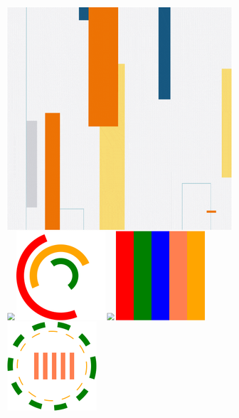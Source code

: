 <img src="animated.gif" style="width:100%;height:500px;">
<img src="infinite-spinner1.svg">
<img src="loader.svg">
<img src="ripples.svg">
<img src="infinite-spinner.svg">
<img src="ripples-1.svg">
